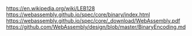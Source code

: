 https://en.wikipedia.org/wiki/LEB128
https://webassembly.github.io/spec/core/binary/index.html
https://webassembly.github.io/spec/core/_download/WebAssembly.pdf
https://github.com/WebAssembly/design/blob/master/BinaryEncoding.md
